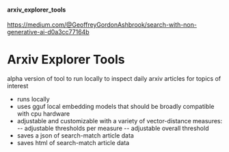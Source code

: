 #### arxiv_explorer_tools
https://medium.com/@GeoffreyGordonAshbrook/search-with-non-generative-ai-d0a3cc77164b


# Arxiv Explorer Tools

alpha version of tool to run locally to inspect daily arxiv articles for topics of interest

- runs locally
- uses gguf local embedding models that should be broadly compatible with cpu hardware
- adjustable and customizable with a variety of vector-distance measures:
-- adjustable thresholds per measure
-- adjustable overall threshold
- saves a json of search-match article data
- saves html of search-match article data


